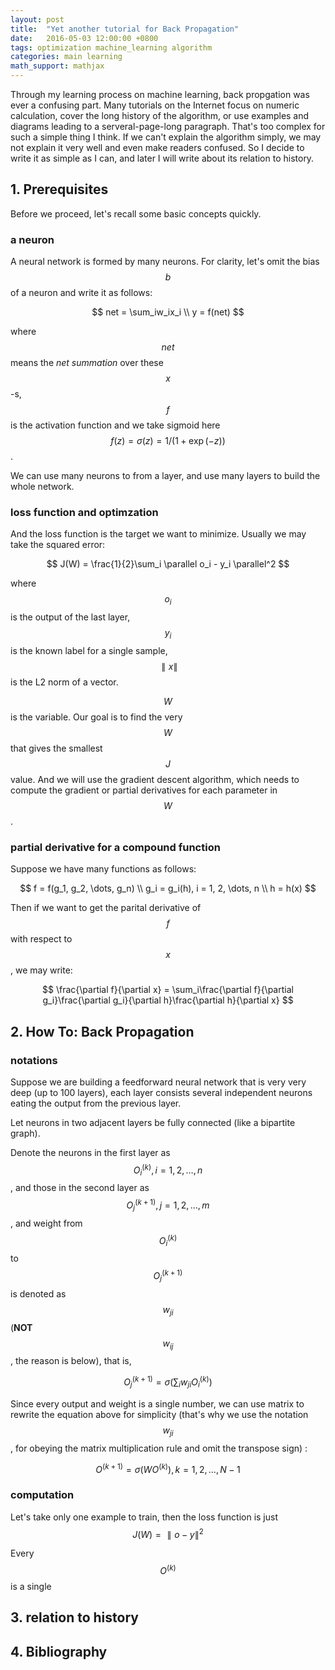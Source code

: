 ```yaml
---
layout: post
title:  "Yet another tutorial for Back Propagation"
date:   2016-05-03 12:00:00 +0800
tags: optimization machine_learning algorithm
categories: main learning
math_support: mathjax
---
```


Through my learning process on machine learning, back propgation was ever a confusing part. Many tutorials on the Internet focus on numeric calculation, cover the long history of the algorithm, or use examples and diagrams leading to a serveral-page-long paragraph. That's too complex for such a simple thing I think. If we can't explain the algorithm simply, we may not explain it very well and even make readers confused. So I decide to write it as simple as I can, and later I will write about its relation to history.

## 1. Prerequisites

Before we proceed, let's recall some basic concepts quickly.

### a neuron

A neural network is formed by many neurons. For clarity, let's omit the bias $$b$$ of a neuron and write it as follows:

$$
net = \sum_iw_ix_i \\
y = f(net)
$$

where $$net$$ means the _net summation_ over these $$x$$-s, $$f$$ is the activation function and we take sigmoid here $$f(z) = \sigma(z) = 1/(1 + \exp(-z))$$.

We can use many neurons to from a layer, and use many layers to build the whole network.

### loss function and optimzation

And the loss function is the target we want to minimize. Usually we may take the squared error:

$$
J(W) = \frac{1}{2}\sum_i \parallel o_i - y_i \parallel^2
$$

where $$o_i$$ is the output of the last layer, $$y_i$$ is the known label for a single sample, $$\parallel x \parallel$$ is the L2 norm of a vector.

$$W$$ is the variable. Our goal is to find the very $$W$$ that gives the smallest $$J$$ value. And we will use the gradient descent algorithm, which needs to compute the gradient or partial derivatives for each parameter in $$W$$.

### partial derivative for a compound function

Suppose we have many functions as follows:

$$
f = f(g_1, g_2, \dots, g_n) \\
g_i = g_i(h), i = 1, 2, \dots, n \\
h = h(x) 
$$

Then if we want to get the parital derivative of $$f$$ with respect to $$x$$, we may write:

$$
\frac{\partial f}{\partial x} = 
    \sum_i\frac{\partial f}{\partial g_i}\frac{\partial g_i}{\partial h}\frac{\partial h}{\partial x}
$$

## 2. How To: Back Propagation

### notations

Suppose we are building a feedforward neural network that is very very deep (up to 100 layers), each layer consists several independent neurons eating the output from the previous layer.

Let neurons in two adjacent layers be fully connected (like a bipartite graph).

Denote the neurons in the first layer as $$O^{(k)}_i, i = 1, 2, \dots, n$$, and those in the second layer as $$O^{(k+1)}_j, j = 1, 2, \dots, m$$, and weight from $$O^{(k)}_i$$ to $$O^{(k+1)}_j$$ is denoted as $$w_{ji}$$ (**NOT** $$w_{ij}$$, the reason is below), that is,

$$
O^{(k+1)}_j = \sigma(\sum_i w_{ji} O^{(k)}_i)
$$

Since every output and weight is a single number, we can use matrix to rewrite the equation above for simplicity (that's why we use the notation $$w_{ji}$$, for obeying the matrix multiplication rule and omit the transpose sign) :

$$
O^{(k+1)} = \sigma(W O^{(k)}), k = 1, 2, \dots, N - 1
$$

### computation

Let's take only one example to train, then the loss function is just $$ J(W) = \parallel o - y \parallel^2 $$

Every $$O^{(k)}$$ is a single

## 3. relation to history

## 4. Bibliography


